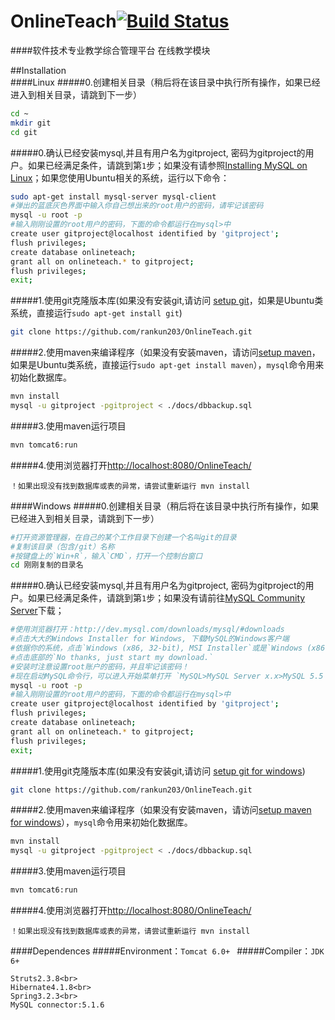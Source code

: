 OnlineTeach[![Build Status](https://travis-ci.org/rankun203/OnlineTeach.png)](https://travis-ci.org/rankun203/OnlineTeach)
===========
####软件技术专业教学综合管理平台 在线教学模块

##Installation  
####Linux
#####0.创建相关目录（稍后将在该目录中执行所有操作，如果已经进入到相关目录，请跳到下一步）

```Bash
cd ~
mkdir git
cd git
```
#####0.确认已经安装mysql,并且有用户名为gitproject, 密码为gitproject的用户。如果已经满足条件，请跳到第`1`步；如果没有请参照[Installing MySQL on Linux][]；如果您使用Ubuntu相关的系统，运行以下命令：

```Bash
sudo apt-get install mysql-server mysql-client
#弹出的蓝底灰色界面中输入你自己想出来的root用户的密码，请牢记该密码
mysql -u root -p
#输入刚刚设置的root用户的密码，下面的命令都运行在mysql>中
create user gitproject@localhost identified by 'gitproject';
flush privileges;
create database onlineteach;
grant all on onlineteach.* to gitproject;
flush privileges;
exit;
```
#####1.使用git克隆版本库(如果没有安装git,请访问 [setup git][]，如果是Ubuntu类系统，直接运行`sudo apt-get install git`)

```Bash
git clone https://github.com/rankun203/OnlineTeach.git
```
#####2.使用maven来编译程序（如果没有安装maven，请访问[setup maven][]，如果是Ubuntu类系统，直接运行`sudo apt-get install maven`），`mysql`命令用来初始化数据库。

```Bash
mvn install
mysql -u gitproject -pgitproject < ./docs/dbbackup.sql
```
#####3.使用maven运行项目

```Bash
mvn tomcat6:run
```
#####4.使用浏览器打开[http://localhost:8080/OnlineTeach/][]

    ！如果出现没有找到数据库或表的异常，请尝试重新运行 mvn install
####Windows
#####0.创建相关目录（稍后将在该目录中执行所有操作，如果已经进入到相关目录，请跳到下一步）

```Bash
#打开资源管理器，在自己的某个工作目录下创建一个名叫git的目录
#复制该目录（包含/git）名称
#按键盘上的`Win+R`，输入`CMD`，打开一个控制台窗口
cd 刚刚复制的目录名
```
#####0.确认已经安装mysql,并且有用户名为gitproject, 密码为gitproject的用户。如果已经满足条件，请跳到第`1`步；如果没有请前往[MySQL Community Server][]下载；

```Bash
#使用浏览器打开：http://dev.mysql.com/downloads/mysql/#downloads
#点击大大的Windows Installer for Windows, 下载MySQL的Windows客户端
#依据你的系统，点击`Windows (x86, 32-bit), MSI Installer`或是`Windows (x86, 32-bit), MSI Installer`后的Download按钮
#点击底部的`No thanks, just start my download.`
#安装时注意设置root账户的密码，并且牢记该密码！
#现在启动MySQL命令行，可以进入开始菜单打开 `MySQL>MySQL Server x.x>MySQL 5.5 Command Line Client`
mysql -u root -p
#输入刚刚设置的root用户的密码，下面的命令都运行在mysql>中
create user gitproject@localhost identified by 'gitproject';
flush privileges;
create database onlineteach;
grant all on onlineteach.* to gitproject;
flush privileges;
exit;
```
#####1.使用git克隆版本库(如果没有安装git,请访问 [setup git for windows][])

```Bash
git clone https://github.com/rankun203/OnlineTeach.git
```
#####2.使用maven来编译程序（如果没有安装maven，请访问[setup maven for windows][]），`mysql`命令用来初始化数据库。

```Bash
mvn install
mysql -u gitproject -pgitproject < ./docs/dbbackup.sql
```
#####3.使用maven运行项目

```Bash
mvn tomcat6:run
```
#####4.使用浏览器打开[http://localhost:8080/OnlineTeach/][]

    ！如果出现没有找到数据库或表的异常，请尝试重新运行 mvn install


####Dependences
#####Environment：`Tomcat 6.0+ `
#####Compiler：`JDK 6+ `

    Struts2.3.8<br>
    Hibernate4.1.8<br>
    Spring3.2.3<br>
    MySQL connector:5.1.6

[setup git]: https://help.github.com/articles/set-up-git
[Installing MySQL on Linux]: http://dev.mysql.com/doc/refman/5.7/en/linux-installation.html
[setup maven]: http://www.mkyong.com/maven/how-to-install-maven-in-ubuntu/
[http://localhost:8080/OnlineTeach/]: http://localhost:8080/OnlineTeach/
[setup git for windows]: http://www.xbc.me/install-git-on-windows/
[setup maven for windows]: http://hzbook.group.iteye.com/group/wiki/2872-Maven-in-action#3338
[MySQL Community Server]: http://dev.mysql.com/downloads/mysql/#downloads
